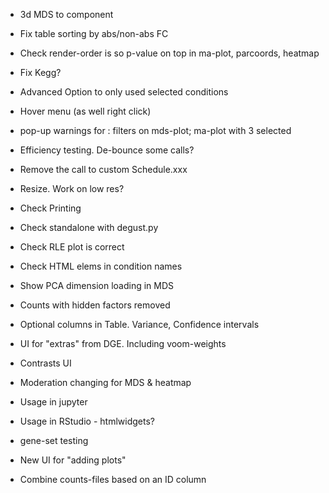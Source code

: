 
* 3d MDS to component
* Fix table sorting by abs/non-abs FC
* Check render-order is so p-value on top in ma-plot, parcoords, heatmap

* Fix Kegg?

* Advanced Option to only used selected conditions
* Hover menu (as well right click)
* pop-up warnings for : filters on mds-plot; ma-plot with 3 selected
* Efficiency testing.  De-bounce some calls?
* Remove the call to custom Schedule.xxx
* Resize.  Work on low res?
* Check Printing
* Check standalone with degust.py
* Check RLE plot is correct
* Check HTML elems in condition names

* Show PCA dimension loading in MDS
* Counts with hidden factors removed
* Optional columns in Table.  Variance, Confidence intervals
* UI for "extras" from DGE.  Including voom-weights
* Contrasts UI
* Moderation changing for MDS & heatmap
* Usage in jupyter
* Usage in RStudio - htmlwidgets?

* gene-set testing
* New UI for "adding plots"
* Combine counts-files based on an ID column
